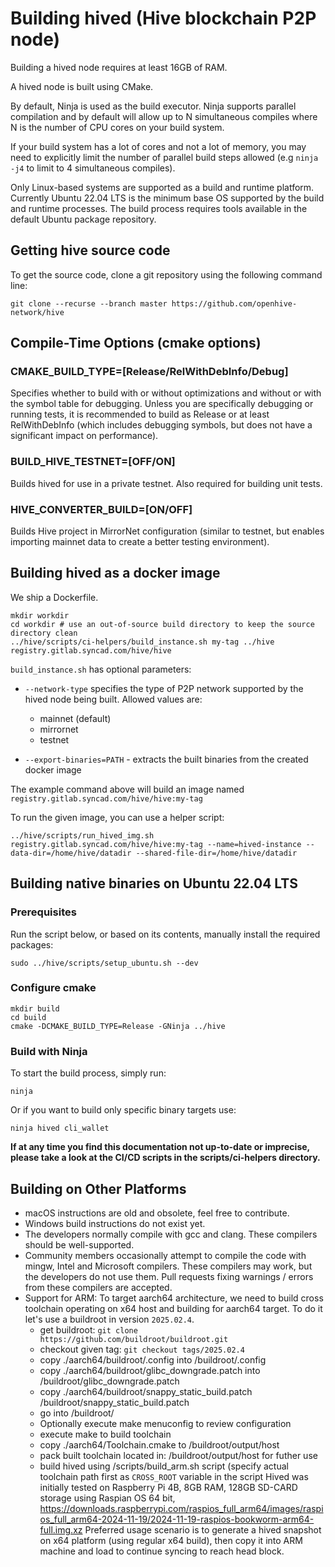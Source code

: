 # Building hived (Hive blockchain P2P node)

Building a hived node requires at least 16GB of RAM. 

A hived node is built using CMake. 

By default, Ninja is used as the build executor. Ninja supports parallel compilation and by default will allow up to N simultaneous compiles where N is the number of CPU cores on your build system. 

If your build system has a lot of cores and not a lot of memory, you may need to explicitly limit the number of parallel build steps allowed (e.g `ninja -j4` to limit to 4 simultaneous compiles).

Only Linux-based systems are supported as a build and runtime platform. Currently Ubuntu 22.04 LTS is the minimum base OS supported by the build and runtime processes. The build process requires tools available in the default Ubuntu package repository.

## Getting hive source code

To get the source code, clone a git repository using the following command line:

    git clone --recurse --branch master https://github.com/openhive-network/hive

## Compile-Time Options (cmake options)

### CMAKE_BUILD_TYPE=[Release/RelWithDebInfo/Debug]

Specifies whether to build with or without optimizations and without or with
the symbol table for debugging. Unless you are specifically debugging or
running tests, it is recommended to build as Release or at least RelWithDebInfo (which includes debugging symbols, but does not have a significant impact on performance).

### BUILD_HIVE_TESTNET=[OFF/ON]

Builds hived for use in a private testnet. Also required for building unit tests.

### HIVE_CONVERTER_BUILD=[ON/OFF]

Builds Hive project in MirrorNet configuration (similar to testnet, but enables importing mainnet data to create a better testing environment).

## Building hived as a docker image

We ship a Dockerfile.

    mkdir workdir
    cd workdir # use an out-of-source build directory to keep the source directory clean
    ../hive/scripts/ci-helpers/build_instance.sh my-tag ../hive registry.gitlab.syncad.com/hive/hive

`build_instance.sh` has optional parameters:
- `--network-type` specifies the type of P2P network supported by the hived node being built. Allowed values are:
    - mainnet (default)
    - mirrornet
    - testnet

- `--export-binaries=PATH` - extracts the built binaries from the created docker image

The example command above will build an image named `registry.gitlab.syncad.com/hive/hive:my-tag`

To run the given image, you can use a helper script:

    ../hive/scripts/run_hived_img.sh registry.gitlab.syncad.com/hive/hive:my-tag --name=hived-instance --data-dir=/home/hive/datadir --shared-file-dir=/home/hive/datadir

## Building native binaries on Ubuntu 22.04 LTS

### Prerequisites

Run the script below, or based on its contents, manually install the required packages:

    sudo ../hive/scripts/setup_ubuntu.sh --dev

### Configure cmake

    mkdir build
    cd build
    cmake -DCMAKE_BUILD_TYPE=Release -GNinja ../hive

### Build with Ninja

To start the build process, simply run:

    ninja

Or if you want to build only specific binary targets use:

    ninja hived cli_wallet

**If at any time you find this documentation not up-to-date or imprecise, please take a look at the CI/CD scripts in the scripts/ci-helpers directory.**

## Building on Other Platforms
- macOS instructions are old and obsolete, feel free to contribute.
- Windows build instructions do not exist yet.
- The developers normally compile with gcc and clang. These compilers should
  be well-supported.
- Community members occasionally attempt to compile the code with mingw,
  Intel and Microsoft compilers. These compilers may work, but the
  developers do not use them. Pull requests fixing warnings / errors from
  these compilers are accepted.
- Support for ARM:
  To target aarch64 architecture, we need to build cross toolchain operating on x64 host and building for aarch64 target. To do it let's use a buildroot in version `2025.02.4`.
  - get buildroot: `git clone https://github.com/buildroot/buildroot.git`
  - checkout given tag: `git checkout tags/2025.02.4`
  - copy ./aarch64/buildroot/.config into <src-root>/buildroot/.config
  - copy ./aarch64/buildroot/glibc_downgrade.patch into <src-root>/buildroot/glibc_downgrade.patch
  - copy ./aarch64/buildroot/snappy_static_build.patch <src-root>/buildroot/snappy_static_build.patch
  - go into <src-root>/buildroot/
  - Optionally execute make menuconfig to review configuration
  - execute make to build toolchain
  - copy ./aarch64/Toolchain.cmake to <src-root>/buildroot/output/host
  - pack built toolchain located in: <src-root>/buildroot/output/host for futher use
  - build hived using <src-root>/scripts/build_arm.sh script (specify actual toolchain path first as `CROSS_ROOT` variable in the script
  Hived was initially tested on Raspberry Pi 4B, 8GB RAM, 128GB SD-CARD storage using Raspian OS 64 bit, https://downloads.raspberrypi.com/raspios_full_arm64/images/raspios_full_arm64-2024-11-19/2024-11-19-raspios-bookworm-arm64-full.img.xz
  Preferred usage scenario is to generate a hived snapshot on x64 platform (using regular x64 build), then copy it into ARM machine and load to continue syncing to reach head block.
